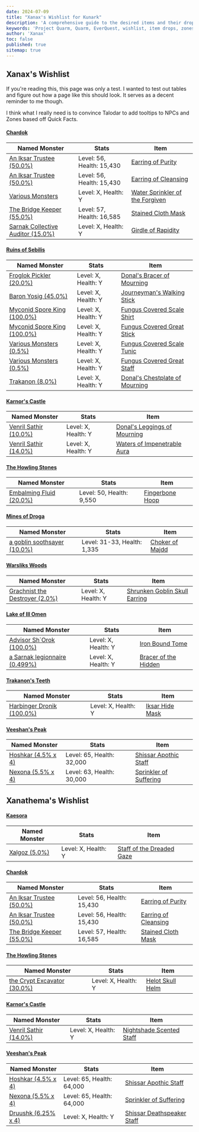 ```yaml
---
date: 2024-07-09
title: "Xanax's Wishlist for Kunark"
description: 'A comprehensive guide to the desired items and their drop locations in Project Quarm, including zones, named monsters, and drop rates.'
keywords: 'Project Quarm, Quarm, EverQuest, wishlist, item drops, zones, named monsters'
author: 'Xanax'
toc: false
published: true
sitemap: true
---
```

## Xanax's Wishlist

If you're reading this, this page was only a test. I wanted to test out tables and figure out how a page like this should look. It serves as a decent reminder to me though.

I think what I really need is to convince Talodar to add tooltips to NPCs and Zones based off Quick Facts. 

#### [Chardok]()

| Named Monster                       | Stats                     | Item                                                             |
|-------------------------------------|---------------------------|------------------------------------------------------------------|
| [An Iksar Trustee (50.0%)]()        | Level: 56, Health: 15,430 | [Earring of Purity](https://www.pqdi.cc/item/5814)               |
| [An Iksar Trustee (50.0%)]()        | Level: 56, Health: 15,430 | [Earring of Cleansing](https://www.pqdi.cc/item/5815)            |
| [Various Monsters]()                | Level: X, Health: Y       | [Water Sprinkler of the Forgiven](https://www.pqdi.cc/item/6684) |
| [The Bridge Keeper (55.0%)]()       | Level: 57, Health: 16,585 | [Stained Cloth Mask](https://www.pqdi.cc/item/5712)              |
| [Sarnak Collective Auditor (15.0%)]()| Level: X, Health: Y       | [Girdle of Rapidity](https://www.pqdi.cc/item/5765)              |

#### [Ruins of Sebilis]()

| Named Monster                  | Stats                     | Item                                                                 |
|--------------------------------|---------------------------|----------------------------------------------------------------------|
| [Froglok Pickler (20.0%)]()    | Level: X, Health: Y       | [Donal's Bracer of Mourning](https://www.pqdi.cc/item/4567)          |
| [Baron Yosig (45.0%)]()        | Level: X, Health: Y       | [Journeyman's Walking Stick](https://www.pqdi.cc/item/6618)          |
| [Myconid Spore King (100.0%)]()| Level: X, Health: Y       | [Fungus Covered Scale Shirt](https://www.pqdi.cc/item/2735)          |
| [Myconid Spore King (100.0%)]()| Level: X, Health: Y       | [Fungus Covered Great Stick](https://www.pqdi.cc/item/10895)         |
| [Various Monsters (0.5%)]()    | Level: X, Health: Y       | [Fungus Covered Scale Tunic](https://www.pqdi.cc/item/2880)          |
| [Various Monsters (0.5%)]()    | Level: X, Health: Y       | [Fungus Covered Great Staff](https://www.pqdi.cc/item/2882)          |
| [Trakanon (8.0%)]()            | Level: X, Health: Y       | [Donal's Chestplate of Mourning](https://www.pqdi.cc/item/4565)      |

#### [Karnor's Castle]()

| Named Monster                  | Stats                     | Item                                                                 |
|--------------------------------|---------------------------|----------------------------------------------------------------------|
| [Venril Sathir (10.0%)]()      | Level: X, Health: Y       | [Donal's Leggings of Mourning](https://www.pqdi.cc/item/4569)        |
| [Venril Sathir (14.0%)]()      | Level: X, Health: Y       | [Waters of Impenetrable Aura](https://www.pqdi.cc/item/6678)         |

#### [The Howling Stones](https://www.pqdi.cc/zone/105)

| Named Monster                  | Stats                     | Item                                                                 |
|--------------------------------|---------------------------|----------------------------------------------------------------------|
| [Embalming Fluid (20.0%)]()    | Level: 50, Health: 9,550  | [Fingerbone Hoop](https://www.pqdi.cc/item/14751)                    |

#### [Mines of Droga](https://www.pqdi.cc/zone/81)

| Named Monster                  | Stats                     | Item                                                                 |
|--------------------------------|---------------------------|----------------------------------------------------------------------|
| [a goblin soothsayer (10.0%)]()| Level: 31-33, Health: 1,335 | [Choker of Majdd](https://www.pqdi.cc/item/14735)                   |

#### [Warsliks Woods]()

| Named Monster                  | Stats                     | Item                                                                 |
|--------------------------------|---------------------------|----------------------------------------------------------------------|
| [Grachnist the Destroyer (2.0%)]() | Level: X, Health: Y    | [Shrunken Goblin Skull Earring](https://www.pqdi.cc/item/10580)      |

#### [Lake of Ill Omen]()

| Named Monster                  | Stats                     | Item                                                                 |
|--------------------------------|---------------------------|----------------------------------------------------------------------|
| [Advisor Sh`Orok (100.0%)]()   | Level: X, Health: Y       | [Iron Bound Tome](https://www.pqdi.cc/item/14811)                    |
| [a Sarnak legionnaire (0.499%)]() | Level: X, Health: Y    | [Bracer of the Hidden](https://www.pqdi.cc/item/11911)               |

#### [Trakanon's Teeth]()

| Named Monster                  | Stats                     | Item                                                                 |
|--------------------------------|---------------------------|----------------------------------------------------------------------|
| [Harbinger Dronik (100.0%)]()  | Level: X, Health: Y       | [Iksar Hide Mask](https://www.pqdi.cc/item/2741)                     |

#### [Veeshan's Peak](https://www.pqdi.cc/zone/108)

| Named Monster           | Stats                     | Item                                                         |
|-------------------------|---------------------------|--------------------------------------------------------------|
| [Hoshkar (4.5% x 4)]()  | Level: 65, Health: 32,000 | [Shissar Apothic Staff](https://www.pqdi.cc/item/10892)      |
| [Nexona (5.5% x 4)]()   | Level: 63, Health: 30,000 | [Sprinkler of Suffering](https://www.pqdi.cc/item/24621)     |

## Xanathema's Wishlist

#### [Kaesora]()

| Named Monster                  | Stats                     | Item                                                                 |
|--------------------------------|---------------------------|----------------------------------------------------------------------|
| [Xalgoz (5.0%)]()              | Level: X, Health: Y       | [Staff of the Dreaded Gaze](https://www.pqdi.cc/item/6681)           |

#### [Chardok]()

| Named Monster                       | Stats                     | Item                                                             |
|-------------------------------------|---------------------------|------------------------------------------------------------------|
| [An Iksar Trustee (50.0%)]()        | Level: 56, Health: 15,430 | [Earring of Purity](https://www.pqdi.cc/item/5814)               |
| [An Iksar Trustee (50.0%)]()        | Level: 56, Health: 15,430 | [Earring of Cleansing](https://www.pqdi.cc/item/5815)            |
| [The Bridge Keeper (55.0%)]()       | Level: 57, Health: 16,585 | [Stained Cloth Mask](https://www.pqdi.cc/item/5712)              |

#### [The Howling Stones]()

| Named Monster                  | Stats                     | Item                                                                 |
|--------------------------------|---------------------------|----------------------------------------------------------------------|
| [the Crypt Excavator (30.0%)]()| Level: X, Health: Y       | [Helot Skull Helm](https://www.pqdi.cc/item/1414)                    |

#### [Karnor's Castle]()

| Named Monster                  | Stats                     | Item                                                                 |
|--------------------------------|---------------------------|----------------------------------------------------------------------|
| [Venril Sathir (14.0%)]()      | Level: X, Health: Y       | [Nightshade Scented Staff](https://www.pqdi.cc/item/6675)            |

#### [Veeshan's Peak]()

| Named Monster           | Stats                     | Item                                                         |
|-------------------------|---------------------------|--------------------------------------------------------------|
| [Hoshkar (4.5% x 4)]()  | Level: 65, Health: 64,000 | [Shissar Apothic Staff](https://www.pqdi.cc/item/10892)      |
| [Nexona (5.5% x 4)]()   | Level: 65, Health: 64,000 | [Sprinkler of Suffering](https://www.pqdi.cc/item/24621)     |
| [Druushk (6.25% x 4)]() | Level: X, Health: Y       | [Shissar Deathspeaker Staff](https://www.pqdi.cc/item/24640) |